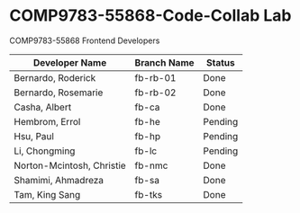# COMP9783-55868-Code-Collab Lab

COMP9783-55868 Frontend Developers

| Developer Name            | Branch Name | Status  |
| ------------------------- | ----------- | ------- |
| Bernardo, Roderick        | fb-rb-01    | Done    |
| Bernardo, Rosemarie       | fb-rb-02    | Done    |
| Casha, Albert             | fb-ca       | Done    |
| Hembrom, Errol            | fb-he       | Pending |
| Hsu, Paul                 | fb-hp       | Pending |
| Li, Chongming             | fb-lc       | Pending |
| Norton-Mcintosh, Christie | fb-nmc      | Done    |
| Shamimi, Ahmadreza        | fb-sa       | Done    |
| Tam, King Sang            | fb-tks      | Done    |
